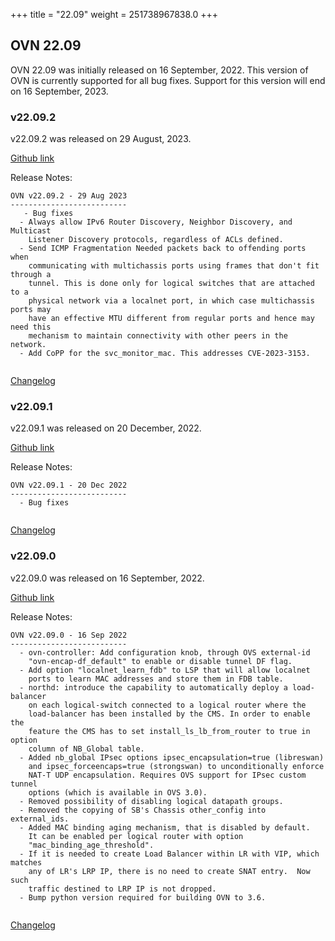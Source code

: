 +++
title = "22.09"
weight = 251738967838.0
+++

## OVN 22.09 

OVN 22.09 was initially released on 16 September, 2022. 
This version of OVN is currently supported for all bug fixes. 
Support for this version will end on 16 September, 2023. 

### v22.09.2
v22.09.2 was released on 29 August, 2023.

[Github link](https://github.com/ovn-org/ovn/releases/tag/v22.09.2)

Release Notes:
```
OVN v22.09.2 - 29 Aug 2023
--------------------------
   - Bug fixes
  - Always allow IPv6 Router Discovery, Neighbor Discovery, and Multicast
    Listener Discovery protocols, regardless of ACLs defined.
  - Send ICMP Fragmentation Needed packets back to offending ports when
    communicating with multichassis ports using frames that don't fit through a
    tunnel. This is done only for logical switches that are attached to a
    physical network via a localnet port, in which case multichassis ports may
    have an effective MTU different from regular ports and hence may need this
    mechanism to maintain connectivity with other peers in the network.
  - Add CoPP for the svc_monitor_mac. This addresses CVE-2023-3153.


```
[Changelog](../changelog_v22.09.2)

### v22.09.1
v22.09.1 was released on 20 December, 2022.

[Github link](https://github.com/ovn-org/ovn/releases/tag/v22.09.1)

Release Notes:
```
OVN v22.09.1 - 20 Dec 2022
--------------------------
  - Bug fixes


```
[Changelog](../changelog_v22.09.1)

### v22.09.0
v22.09.0 was released on 16 September, 2022.

[Github link](https://github.com/ovn-org/ovn/releases/tag/v22.09.0)

Release Notes:
```
OVN v22.09.0 - 16 Sep 2022
--------------------------
  - ovn-controller: Add configuration knob, through OVS external-id
    "ovn-encap-df_default" to enable or disable tunnel DF flag.
  - Add option "localnet_learn_fdb" to LSP that will allow localnet
    ports to learn MAC addresses and store them in FDB table.
  - northd: introduce the capability to automatically deploy a load-balancer
    on each logical-switch connected to a logical router where the
    load-balancer has been installed by the CMS. In order to enable the
    feature the CMS has to set install_ls_lb_from_router to true in option
    column of NB_Global table.
  - Added nb_global IPsec options ipsec_encapsulation=true (libreswan)
    and ipsec_forceencaps=true (strongswan) to unconditionally enforce
    NAT-T UDP encapsulation. Requires OVS support for IPsec custom tunnel
    options (which is available in OVS 3.0).
  - Removed possibility of disabling logical datapath groups.
  - Removed the copying of SB's Chassis other_config into external_ids.
  - Added MAC binding aging mechanism, that is disabled by default.
    It can be enabled per logical router with option
    "mac_binding_age_threshold".
  - If it is needed to create Load Balancer within LR with VIP, which matches
    any of LR's LRP IP, there is no need to create SNAT entry.  Now such
    traffic destined to LRP IP is not dropped.
  - Bump python version required for building OVN to 3.6.


```
[Changelog](../changelog_v22.09.0)
